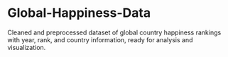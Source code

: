 # Global-Happiness-Data
Cleaned and preprocessed dataset of global country happiness rankings with year, rank, and country information, ready for analysis and visualization.
